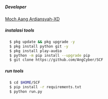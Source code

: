 ##### Developer 
[Moch Aang Ardiansyah-XD]()
##### instalasi tools
``` bash
  $ pkg update && pkg upgrade -y
  $ pkg install python git -y
  $ pkg install play-audio 
  $ python -m pip install --upgrade pip
  $ git clone https://github.com/AngCyber/SCF
```
##### run tools
``` bash
  $ cd $HOME/SCF
  $ pip install -r requirements.txt
  $ python run.py
```

